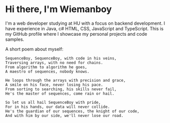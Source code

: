 # Hi there, I'm Wiemanboy

I'm a web developer studying at HU with a focus on backend development. I have experience in Java, c# HTML, CSS, JavaScript and TypeScript. This is my GitHub profile where I showcase my personal projects and code samples.

A short poem about myself:

```
SequenceBoy, SequenceBoy, with code in his veins,
Traversing arrays, with no need for chains.
From algorithm to algorithm he goes,
A maestro of sequences, nobody knows.

He loops through the arrays with precision and grace,
A smile on his face, never losing his pace.
From sorting to searching, his skills never fail,
He's the master of sequences, come rain or hail.

So let us all hail SequenceBoy with pride,
For in his hands, our data will never collide.
He's the guardian of our sequences, the knight of our code,
And with him by our side, we'll never lose our road.
```
